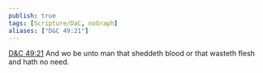 ```yaml
---
publish: true
tags: [Scripture/DaC, noGraph]
aliases: ["D&C 49:21"]
---
```

[D&C 49:21](https://churchofjesuschrist.org/study/scriptures/dc-testament/dc/49?lang=eng&id=p21#p21) And wo be unto man that sheddeth blood or that wasteth flesh and hath no need.
